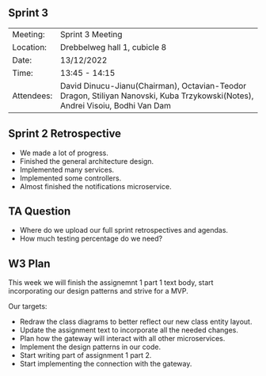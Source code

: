 ## Sprint 3

|   |                                                                                                                            |
|---|----------------------------------------------------------------------------------------------------------------------------|
| Meeting: | Sprint 3 Meeting                                                                                                          |
| Location:| Drebbelweg hall 1, cubicle 8                                                                                                   |
|Date:| 13/12/2022                                                                                                                 |
|Time: |13:45 - 14:15|                                                                                                            |
|Attendees: | David Dinucu-Jianu(Chairman), Octavian-Teodor Dragon, Stiliyan Nanovski, Kuba Trzykowski(Notes), Andrei Visoiu, Bodhi Van Dam  |

## Sprint 2 Retrospective
- We made a lot of progress.
- Finished the general architecture design.
- Implemented many services.
- Implemented some controllers.
- Almost finished the notifications microservice.

## TA Question
- Where do we upload our full sprint retrospectives and agendas.
- How much testing percentage do we need?

## W3 Plan

This week we will finish the assignemnt 1 part 1 text body, start incorporating our design patterns and strive for a MVP.

Our targets:
- Redraw the class diagrams to better reflect our new class entity layout.
- Update the assignment text to incorporate all the needed changes.
- Plan how the gateway will interact with all other microservices.
- Implement the design patterns in our code.
- Start writing part of assignment 1 part 2.
- Start implementing the connection with the gateway.

